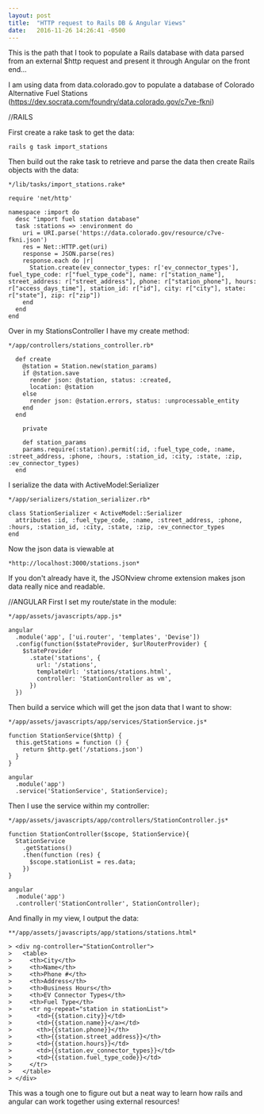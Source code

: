 ```yaml
---
layout: post
title:  "HTTP request to Rails DB & Angular Views"
date:   2016-11-26 14:26:41 -0500
---
```



This is the path that I took to populate a Rails database with data parsed from an external $http request and present it through Angular on the front end...

I am using data from data.colorado.gov to populate a database of Colorado Alternative Fuel Stations (https://dev.socrata.com/foundry/data.colorado.gov/c7ve-fkni)

//RAILS

First create a rake task to get the data:

```
rails g task import_stations 
```

Then build out the rake task to retrieve and parse the data then create Rails objects with the data:

```
*/lib/tasks/import_stations.rake*

require 'net/http'

namespace :import do
  desc "import fuel station database"
  task :stations => :environment do
    uri = URI.parse('https://data.colorado.gov/resource/c7ve-fkni.json')
    res = Net::HTTP.get(uri)
    response = JSON.parse(res)
    response.each do |r|
      Station.create(ev_connector_types: r['ev_connector_types'], fuel_type_code: r["fuel_type_code"], name: r["station_name"], street_address: r["street_address"], phone: r["station_phone"], hours: r["access_days_time"], station_id: r["id"], city: r["city"], state: r["state"], zip: r["zip"])
    end
  end
end
```

Over in my StationsController I have my create method:

```
*/app/controllers/stations_controller.rb*

  def create
    @station = Station.new(station_params)
    if @station.save
      render json: @station, status: :created,
      location: @station
    else
      render json: @station.errors, status: :unprocessable_entity
    end
  end
	
	private
	
	def station_params
    params.require(:station).permit(:id, :fuel_type_code, :name, :street_address, :phone, :hours, :station_id, :city, :state, :zip, :ev_connector_types)
  end
```

I serialize the data with ActiveModel:Serializer

```
*/app/serializers/station_serializer.rb*

class StationSerializer < ActiveModel::Serializer
  attributes :id, :fuel_type_code, :name, :street_address, :phone, :hours, :station_id, :city, :state, :zip, :ev_connector_types
end

```

Now the json data is viewable at 

```
*http://localhost:3000/stations.json*
```

 If you don't already have it, the JSONview chrome extension makes json data really nice and readable.  
 
//ANGULAR
First I set my route/state in the module:

```
*/app/assets/javascripts/app.js*

angular
  .module('app', ['ui.router', 'templates', 'Devise'])
  .config(function($stateProvider, $urlRouterProvider) {
    $stateProvider
      .state('stations', {
        url: '/stations',
        templateUrl: 'stations/stations.html',
        controller: 'StationController as vm',
      })  
  })
```

Then build a service which will get the json data that I want to show:

```
*/app/assets/javascripts/app/services/StationService.js*

function StationService($http) {
  this.getStations = function () {
    return $http.get('/stations.json')
  }
}

angular
  .module('app')
  .service('StationService', StationService);
```

Then I use the service within my controller:

```
*/app/assets/javascripts/app/controllers/StationController.js*

function StationController($scope, StationService){
  StationService
    .getStations()
    .then(function (res) {
      $scope.stationList = res.data;
    })
}

angular
  .module('app')
  .controller('StationController', StationController);
```

And finally in my view, I output the data:

```
**/app/assets/javascripts/app/stations/stations.html*

> <div ng-controller="StationController">
>   <table>
>     <th>City</th>
>     <th>Name</th>
>     <th>Phone #</th>
>     <th>Address</th>
>     <th>Business Hours</th>
>     <th>EV Connector Types</th>
>     <th>Fuel Type</th>
>     <tr ng-repeat="station in stationList">
>       <td>{{station.city}}</td>
>       <td>{{station.name}}</a></td>
>       <th>{{station.phone}}</th>
>       <th>{{station.street_address}}</th>
>       <td>{{station.hours}}</td>
>       <td>{{station.ev_connector_types}}</td>
>       <td>{{station.fuel_type_code}}</td>
>     </tr>
>   </table>
> </div>
```

This was a tough one to figure out but a neat way to learn how rails and angular can work together using external resources!



